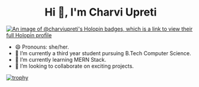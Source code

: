 <h1 align="center">Hi 👋, I'm Charvi Upreti</h1>

[![An image of @charviupreti's Holopin badges, which is a link to view their full Holopin profile](https://holopin.me/charviupreti)](https://holopin.io/@charviupreti)

- 😄 Pronouns: she/her.
- 🔭 I’m currently a third year student pursuing B.Tech Computer Science.
- 🌱 I’m currently learning MERN Stack.
- 👯 I’m looking to collaborate on exciting projects.

[![trophy](https://github-profile-trophy.vercel.app/?username=charviupreti&theme=chalk&row=1)](https://github.com/ryo-ma/github-profile-trophy)
  

  
<!--
**charviupreti/charviupreti** is a ✨ _special_ ✨ repository because its `README.md` (this file) appears on your GitHub profile.

Here are some ideas to get you started:

- 🔭 I’m currently working on ...
- 🌱 I’m currently learning ...
- 👯 I’m looking to collaborate on ...
- 🤔 I’m looking for help with ...
- 💬 Ask me about ...
- 📫 How to reach me: ...
- 😄 Pronouns: ...
- ⚡ Fun fact: ...
-->

